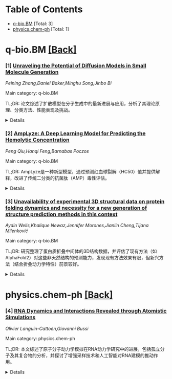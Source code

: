 <div id=toc></div>

# Table of Contents

- [q-bio.BM](#q-bio.BM) [Total: 3]
- [physics.chem-ph](#physics.chem-ph) [Total: 1]


<div id='q-bio.BM'></div>

# q-bio.BM [[Back]](#toc)

### [1] [Unraveling the Potential of Diffusion Models in Small Molecule Generation](https://arxiv.org/abs/2507.08005)
*Peining Zhang,Daniel Baker,Minghu Song,Jinbo Bi*

Main category: q-bio.BM

TL;DR: 论文综述了扩散模型在分子生成中的最新进展与应用，分析了其理论原理、分类方法、性能表现及挑战。


<details>
  <summary>Details</summary>
Motivation: 探讨扩散模型在药物研发中的应用潜力，促进化学空间的探索与药物设计创新。

Method: 介绍扩散模型的理论基础，分类不同的分子生成方法，并对比其在基准数据集上的性能。

Result: 总结了现有3D方法的生成表现，并指出扩散模型在药物发现中的潜力。

Conclusion: 提出当前挑战及未来研究方向，以充分发挥扩散模型在药物研发中的作用。

Abstract: Generative AI presents chemists with novel ideas for drug design and
facilitates the exploration of vast chemical spaces. Diffusion models (DMs), an
emerging tool, have recently attracted great attention in drug R\&D. This paper
comprehensively reviews the latest advancements and applications of DMs in
molecular generation. It begins by introducing the theoretical principles of
DMs. Subsequently, it categorizes various DM-based molecular generation methods
according to their mathematical and chemical applications. The review further
examines the performance of these models on benchmark datasets, with a
particular focus on comparing the generation performance of existing 3D
methods. Finally, it concludes by emphasizing current challenges and suggesting
future research directions to fully exploit the potential of DMs in drug
discovery.

</details>


### [2] [AmpLyze: A Deep Learning Model for Predicting the Hemolytic Concentration](https://arxiv.org/abs/2507.08162)
*Peng Qiu,Hanqi Feng,Barnabas Poczos*

Main category: q-bio.BM

TL;DR: AmpLyze是一种新型模型，通过预测红血球裂解（HC50）值并提供解释，改进了传统二分类的抗菌肽（AMP）毒性评估。


<details>
  <summary>Details</summary>
Motivation: 现有AMP毒性评估模型仅提供‘有毒’或‘无毒’的二元结论，无法定量预测HC50值，限制了AMP药物的设计和筛选。

Method: 结合残基级别的ProtT5/ESM2嵌入和序列级别描述符，采用双分支结构和交叉注意力模块，使用对数双曲余弦损失函数训练。

Result: AmpLyze在PCC和MSE指标上优于现有模型，并通过消融实验验证了双分支和交叉注意力的重要性。

Conclusion: AmpLyze为AMP设计提供了定量、基于序列且可解释的毒性预测工具，有助于早期毒性筛选。

Abstract: Red-blood-cell lysis (HC50) is the principal safety barrier for
antimicrobial-peptide (AMP) therapeutics, yet existing models only say "toxic"
or "non-toxic." AmpLyze closes this gap by predicting the actual HC50 value
from sequence alone and explaining the residues that drive toxicity. The model
couples residue-level ProtT5/ESM2 embeddings with sequence-level descriptors in
dual local and global branches, aligned by a cross-attention module and trained
with log-cosh loss for robustness to assay noise. The optimal AmpLyze model
reaches a PCC of 0.756 and an MSE of 0.987, outperforming classical regressors
and the state-of-the-art. Ablations confirm that both branches are essential,
and cross-attention adds a further 1% PCC and 3% MSE improvement.
Expected-Gradients attributions reveal known toxicity hotspots and suggest
safer substitutions. By turning hemolysis assessment into a quantitative,
sequence-based, and interpretable prediction, AmpLyze facilitates AMP design
and offers a practical tool for early-stage toxicity screening.

</details>


### [3] [Unavailability of experimental 3D structural data on protein folding dynamics and necessity for a new generation of structure prediction methods in this context](https://arxiv.org/abs/2507.08188)
*Aydin Wells,Khalique Newaz,Jennifer Morones,Jianlin Cheng,Tijana Milenković*

Main category: q-bio.BM

TL;DR: 研究整理了蛋白质折叠中间体的3D结构数据，并评估了现有方法（如AlphaFold2）对这些非天然结构的预测能力，发现现有方法效果有限，但新兴方法（结合折叠动力学特性）前景较好。


<details>
  <summary>Details</summary>
Motivation: 蛋白质折叠中间体的3D结构数据稀缺，但对理解折叠动力学和疾病至关重要。研究旨在整合现有数据并评估现有方法的适用性。

Method: 通过文献搜索整理实验和计算获得的折叠中间体3D结构数据，并评估AlphaFold2等方法的预测能力。

Result: 发现仅6项研究提供中间体数据，AlphaFold2等方法对非天然结构预测效果不佳，但新兴方法（结合折叠动力学）显示出潜力。

Conclusion: 当前领域需进一步发展针对性方法，新兴技术为研究蛋白折叠动力学提供了方向。

Abstract: Motivation: Protein folding is a dynamic process during which a protein's
amino acid sequence undergoes a series of 3-dimensional (3D) conformational
changes en route to reaching a native 3D structure; the resulting 3D structural
conformations are called folding intermediates. While data on native 3D
structures are abundant, data on 3D structures of non-native intermediates
remain sparse, due to limitations of current technologies for experimental
determination of 3D structures. Yet, analyzing folding intermediates is crucial
for understanding folding dynamics and misfolding-related diseases. Hence, we
search the literature for available (experimentally and computationally
obtained) 3D structural data on folding intermediates, organizing the data in a
centralized resource. Additionally, we assess whether existing methods,
designed for predicting native structures, can also be utilized to predict
structures of non-native intermediates.
  Results: Our literature search reveals six studies that provide 3D structural
data on folding intermediates (two for post-translational and four for
co-translational folding), each focused on a single protein, with 2-4
intermediates. Our assessment shows that an established method for predicting
native structures, AlphaFold2, does not perform well for non-native
intermediates in the context of co-translational folding; a recent study on
post-translational folding concluded the same for even more existing methods.
Yet, we identify in the literature recent pioneering methods designed
explicitly to predict 3D structures of folding intermediates by incorporating
intrinsic biophysical characteristics of folding dynamics, which show promise.
This study assesses the current landscape and future directions of the field of
3D structural analysis of protein folding dynamics.

</details>


<div id='physics.chem-ph'></div>

# physics.chem-ph [[Back]](#toc)

### [4] [RNA Dynamics and Interactions Revealed through Atomistic Simulations](https://arxiv.org/abs/2507.08474)
*Olivier Languin-Cattoën,Giovanni Bussi*

Main category: physics.chem-ph

TL;DR: 本文综述了原子分子动力学模拟在RNA动力学研究中的进展，包括孤立分子及其复合物的分析，并探讨了增强采样技术和人工智能对RNA建模的推动作用。


<details>
  <summary>Details</summary>
Motivation: 研究RNA的构象动力学与其功能的紧密关系，探索如何更精确地模拟RNA的动力学行为。

Method: 利用原子分子动力学模拟，结合增强采样技术和人工智能，分析RNA在不同环境下的动力学特性。

Result: 展示了增强采样技术和人工智能在提高RNA模拟精度和准确性方面的潜力。

Conclusion: 原子分子动力学模拟及其新兴技术为RNA建模和模拟提供了新的方向，未来在RNA功能研究中有广阔应用前景。

Abstract: RNA function is deeply intertwined with its conformational dynamics. In this
review, we survey recent advances in the use of atomistic molecular dynamics
simulations to characterize RNA dynamics in diverse contexts, including
isolated molecules and complexes with ions, small molecules, or proteins. We
highlight how enhanced sampling techniques and integrative approaches can
improve both the precision and accuracy of the resulting structural ensembles.
Finally, we examine the emerging role of artificial intelligence in
accelerating progress in RNA modeling and simulation.

</details>
